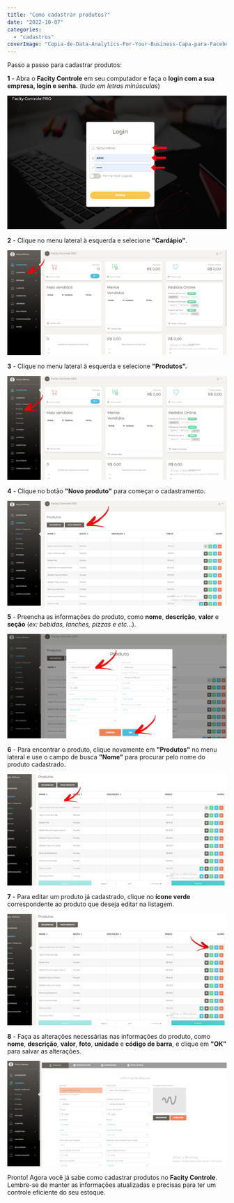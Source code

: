 ```yaml
---
title: "Como cadastrar produtos?"
date: "2022-10-07"
categories: 
  - "cadastros"
coverImage: "Copia-de-Data-Analytics-For-Your-Business-Capa-para-Facebook-1640-×-724-px-12-1.png"
---
```


Passo a passo para cadastrar produtos:

**1** - Abra o **Facity Controle** em seu computador e faça o **login com a sua empresa, login e senha.** (_tudo em letras minúsculas_)

![](images/07_10_2022-15_28_24-2.png)

**2** - Clique no menu lateral à esquerda e selecione **"Cardápio"**.

![](images/11_10_2022-15_33_41-1024x487.png)

**3** - Clique no menu lateral à esquerda e selecione **"Produtos".**

![](images/11_10_2022-16_07_03-1024x483.png)

**4** - Clique no botão **"Novo produto"** para começar o cadastramento.

![](images/11_10_2022-15_41_55-1024x488.png)

**5** - Preencha as informações do produto, como **nome**, **descrição**, **valor** e **seção** (_ex: bebidas, lanches, pizzas e etc_…).

![](images/11_10_2022-15_43_32-1024x486.png)

**6** - Para encontrar o produto, clique novamente em **"Produtos"** no menu lateral e use o campo de busca **"Nome"** para procurar pelo nome do produto cadastrado.

![](images/11_10_2022-15_44_35-1024x518.png)

**7** - Para editar um produto já cadastrado, clique no **ícone verde** correspondente ao produto que deseja editar na listagem.

![](images/11_10_2022-15_49_09-1024x518.png)

**8** - Faça as alterações necessárias nas informações do produto, como **nome**, **descrição**, **valor**, **foto**, **unidade** e **código de barra**, e clique em **"OK"** para salvar as alterações.

![](images/Captura-de-tela-2022-10-11-155115-1024x489.png)

Pronto! Agora você já sabe como cadastrar produtos no **Facity Controle**. Lembre-se de manter as informações atualizadas e precisas para ter um controle eficiente do seu estoque.